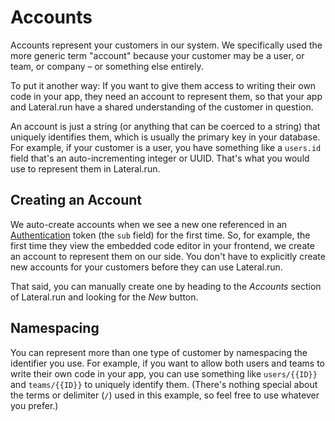 # Accounts

Accounts represent your customers in our system. We specifically used the more
generic term "account" because your customer may be a user, or team, or company
– or something else entirely.

To put it another way: If you want to give them access to writing their own code
in your app, they need an account to represent them, so that your app and
Lateral.run have a shared understanding of the customer in question.

An account is just a string (or anything that can be coerced to a string) that
uniquely identifies them, which is usually the primary key in your database. For
example, if your customer is a user, you have something like a `users.id` field
that's an auto-incrementing integer or UUID. That's what you would use to
represent them in Lateral.run.

## Creating an Account

We auto-create accounts when we see a new one referenced in an
[Authentication](docs/authentication.md) token (the `sub` field) for the first
time. So, for example, the first time they view the embedded code editor in your
frontend, we create an account to represent them on our side. You don't have to
explicitly create new accounts for your customers before they can use
Lateral.run.

That said, you can manually create one by heading to the _Accounts_ section of
Lateral.run and looking for the _New_ button.

## Namespacing

You can represent more than one type of customer by namespacing the identifier
you use. For example, if you want to allow both users and teams to write their
own code in your app, you can use something like `users/{{ID}}` and
`teams/{{ID}}` to uniquely identify them. (There's nothing special about the
terms or delimiter (`/`) used in this example, so feel free to use whatever you
prefer.)
